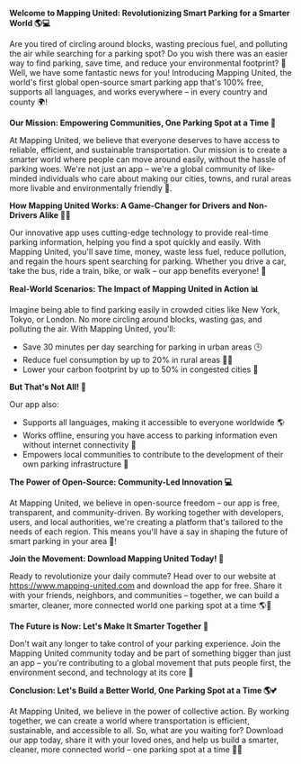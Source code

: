 **Welcome to Mapping United: Revolutionizing Smart Parking for a Smarter World 🌎💻**

Are you tired of circling around blocks, wasting precious fuel, and polluting the air while searching for a parking spot? Do you wish there was an easier way to find parking, save time, and reduce your environmental footprint? 🌟 Well, we have some fantastic news for you! Introducing Mapping United, the world's first global open-source smart parking app that's 100% free, supports all languages, and works everywhere – in every country and county 🌍!

**Our Mission: Empowering Communities, One Parking Spot at a Time 💪**

At Mapping United, we believe that everyone deserves to have access to reliable, efficient, and sustainable transportation. Our mission is to create a smarter world where people can move around easily, without the hassle of parking woes. We're not just an app – we're a global community of like-minded individuals who care about making our cities, towns, and rural areas more livable and environmentally friendly 🌸.

**How Mapping United Works: A Game-Changer for Drivers and Non-Drivers Alike 🚗👥**

Our innovative app uses cutting-edge technology to provide real-time parking information, helping you find a spot quickly and easily. With Mapping United, you'll save time, money, waste less fuel, reduce pollution, and regain the hours spent searching for parking. Whether you drive a car, take the bus, ride a train, bike, or walk – our app benefits everyone! 🌈

**Real-World Scenarios: The Impact of Mapping United in Action 📊**

Imagine being able to find parking easily in crowded cities like New York, Tokyo, or London. No more circling around blocks, wasting gas, and polluting the air. With Mapping United, you'll:

* Save 30 minutes per day searching for parking in urban areas 🕒
* Reduce fuel consumption by up to 20% in rural areas 🚗💨
* Lower your carbon footprint by up to 50% in congested cities 🌿

**But That's Not All! 🤩**

Our app also:

* Supports all languages, making it accessible to everyone worldwide 🌎
* Works offline, ensuring you have access to parking information even without internet connectivity 📱
* Empowers local communities to contribute to the development of their own parking infrastructure 👥

**The Power of Open-Source: Community-Led Innovation 💻**

At Mapping United, we believe in open-source freedom – our app is free, transparent, and community-driven. By working together with developers, users, and local authorities, we're creating a platform that's tailored to the needs of each region. This means you'll have a say in shaping the future of smart parking in your area 🌟!

**Join the Movement: Download Mapping United Today! 📲**

Ready to revolutionize your daily commute? Head over to our website at https://www.mapping-united.com and download the app for free. Share it with your friends, neighbors, and communities – together, we can build a smarter, cleaner, more connected world one parking spot at a time 🌎💬

**The Future is Now: Let's Make It Smarter Together 💪**

Don't wait any longer to take control of your parking experience. Join the Mapping United community today and be part of something bigger than just an app – you're contributing to a global movement that puts people first, the environment second, and technology at its core 🌟

**Conclusion: Let's Build a Better World, One Parking Spot at a Time 🌎💕**

At Mapping United, we believe in the power of collective action. By working together, we can create a world where transportation is efficient, sustainable, and accessible to all. So, what are you waiting for? Download our app today, share it with your loved ones, and help us build a smarter, cleaner, more connected world – one parking spot at a time 🌟💪